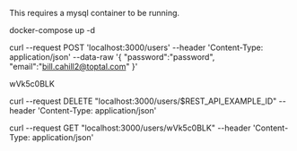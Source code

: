 This requires a mysql container to be running. 

docker-compose up -d

curl --request POST 'localhost:3000/users' --header 'Content-Type: application/json' --data-raw '{
    "password":"password",
    "email":"bill.cahill2@toptal.com"
}'

wVk5c0BLK

curl --request DELETE "localhost:3000/users/$REST_API_EXAMPLE_ID" --header 'Content-Type: application/json'

curl --request GET "localhost:3000/users/wVk5c0BLK" --header 'Content-Type: application/json'